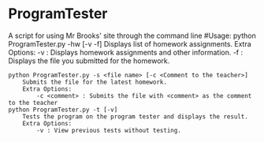 # ProgramTester
A script for using Mr Brooks' site through the command line
#Usage:
    python ProgramTester.py -hw [-v -f] 
        Displays list of homework assignments.
        Extra Options:
            -v : Displays homework assignments and other information.
            -f : Displays the file you submitted for the homework.
        
    python ProgramTester.py -s <file name> [-c <Comment to the teacher>]
        Submits the file for the latest homework.
        Extra Options:
            -c <comment> : Submits the file with <comment> as the comment to the teacher   
    python ProgramTester.py -t [-v]
        Tests the program on the program tester and displays the result.
        Extra Options:
            -v : View previous tests without testing.    